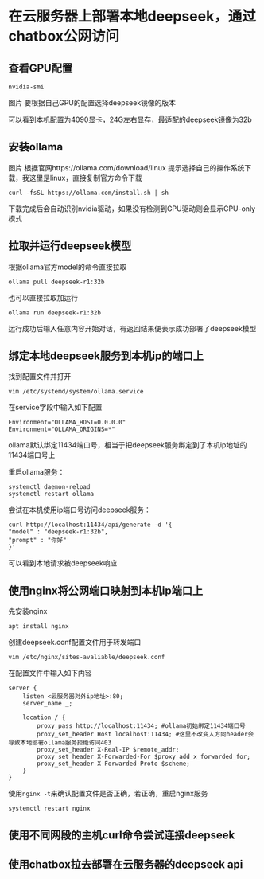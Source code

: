 # 在云服务器上部署本地deepseek，通过chatbox公网访问
## 查看GPU配置
```
nvidia-smi
```
图片
要根据自己GPU的配置选择deepseek镜像的版本

可以看到本机配置为4090显卡，24G左右显存，最适配的deepseek镜像为32b

## 安装ollama
图片
根据官网https://ollama.com/download/linux 提示选择自己的操作系统下载，我这里是linux，直接复制官方命令下载
```
curl -fsSL https://ollama.com/install.sh | sh
```
下载完成后会自动识别nvidia驱动，如果没有检测到GPU驱动则会显示CPU-only模式

## 拉取并运行deepseek模型
根据ollama官方model的命令直接拉取
```
ollama pull deepseek-r1:32b
```
也可以直接拉取加运行
```
ollama run deepseek-r1:32b
```
运行成功后输入任意内容开始对话，有返回结果便表示成功部署了deepseek模型

## 绑定本地deepseek服务到本机ip的端口上
找到配置文件并打开
```
vim /etc/systemd/system/ollama.service
```
在service字段中输入如下配置
```
Environment="OLLAMA_HOST=0.0.0.0"
Environment="OLLAMA_ORIGINS=*"
```
ollama默认绑定11434端口号，相当于把deepseek服务绑定到了本机ip地址的11434端口号上

重启ollama服务：
```
systemctl daemon-reload
systemctl restart ollama
```

尝试在本机使用ip端口号访问deepseek服务：
```
curl http://localhost:11434/api/generate -d '{
"model" : "deepseek-r1:32b",
"prompt" : "你好"
}'
```
可以看到本地请求被deepseek响应

## 使用nginx将公网端口映射到本机ip端口上
先安装nginx
```
apt install nginx
```
创建deepseek.conf配置文件用于转发端口
```
vim /etc/nginx/sites-avaliable/deepseek.conf
```
在配置文件中输入如下内容
```
server {
    listen <云服务器对外ip地址>:80;
    server_name _;

    location / {
        proxy_pass http://localhost:11434; #ollama初始绑定11434端口号
        proxy_set_header Host localhost:11434; #这里不改变入方向header会导致本地部署ollama服务拒绝访问403
        proxy_set_header X-Real-IP $remote_addr;
        proxy_set_header X-Forwarded-For $proxy_add_x_forwarded_for;
        proxy_set_header X-Forwarded-Proto $scheme;
    }
}
```
使用```nginx -t```来确认配置文件是否正确，若正确，重启nginx服务
```
systemctl restart nginx
```

## 使用不同网段的主机curl命令尝试连接deepseek

## 使用chatbox拉去部署在云服务器的deepseek api
